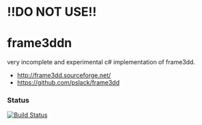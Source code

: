 # !!DO NOT USE!!

# frame3ddn
very incomplete and experimental c# implementation of frame3dd. 


* http://frame3dd.sourceforge.net/
* https://github.com/pslack/frame3dd

### Status
[![Build Status](https://travis-ci.org/ssippe/frame3ddn.png)](https://travis-ci.org/ssippe/frame3ddn)

